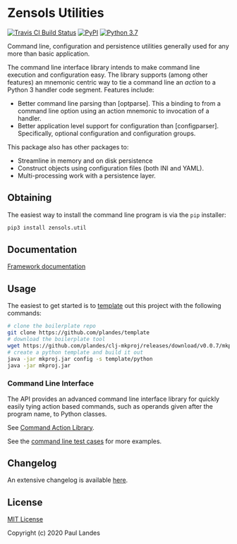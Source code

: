 # Zensols Utilities

[![Travis CI Build Status][travis-badge]][travis-link]
[![PyPI][pypi-badge]][pypi-link]
[![Python 3.7][python37-badge]][python37-link]

Command line, configuration and persistence utilities generally used for any
more than basic application.

The command line interface library intends to make command line execution and
configuration easy.  The library supports (among other features) an mnemonic
centric way to tie a command line an *action* to a Python 3 handler code
segment.  Features include:

* Better command line parsing than [optparse].  This a binding to from a
  command line option using an action mnemonic to invocation of a handler.
* Better application level support for configuration than [configparser].
  Specifically, optional configuration and configuration groups.

This package also has other packages to:

- Streamline in memory and on disk persistence
- Construct objects using configuration files (both INI and YAML).
- Multi-processing work with a persistence layer.


## Obtaining

The easiest way to install the command line program is via the `pip` installer:
```bash
pip3 install zensols.util
```


## Documentation

[Framework documentation](https://plandes.github.io/util/)


## Usage

The easiest to get started is to [template] out this project with the following
commands:

```bash
# clone the boilerplate repo
git clone https://github.com/plandes/template
# download the boilerplate tool
wget https://github.com/plandes/clj-mkproj/releases/download/v0.0.7/mkproj.jar
# create a python template and build it out
java -jar mkproj.jar config -s template/python
java -jar mkproj.jar
```


### Command Line Interface

The API provides an advanced command line interface library for quickly easily
tying action based commands, such as operands given after the program name, to
Python classes.

See [Command Action Library](doc/command-line.md).

See the [command line test cases](test/python/test_cli_env.py) for more
examples.


## Changelog

An extensive changelog is available [here](CHANGELOG.md).


## License

[MIT License](LICENSE.md)

Copyright (c) 2020 Paul Landes


<!-- links -->
[travis-link]: https://travis-ci.org/plandes/util
[travis-badge]: https://travis-ci.org/plandes/util.svg?branch=master
[pypi]: https://pypi.org/project/zensols.util/
[pypi-link]: https://pypi.python.org/pypi/zensols.util
[pypi-badge]: https://img.shields.io/pypi/v/zensols.util.svg
[python37-badge]: https://img.shields.io/badge/python-3.7-blue.svg
[python37-link]: https://www.python.org/downloads/release/python-370

[template]: https://github.com/plandes/template

